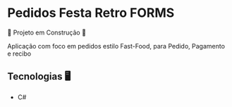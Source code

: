 # Pedidos Festa Retro FORMS

🚧 Projeto em Construção 🚧

Aplicação com foco em pedidos estilo Fast-Food, para Pedido, Pagamento e recibo

## Tecnologias 🖥️
- C#
